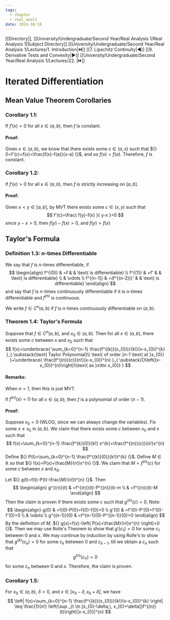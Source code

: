```yaml
---
tags:
  - chapter
  - real_anal1
date: 2024-10-18
---
```

[[Directory]], [[University/Undergraduate/Second Year/Real Analysis 1/Real Analysis 1|Subject Directory]]
[[University/Undergraduate/Second Year/Real Analysis 1/Lectures/1. Introduction|🞀🞀]] [[7. Lipschitz Continuity|◀]] [[9. Derivative Tests and Convexity|▶]] [[University/Undergraduate/Second Year/Real Analysis 1/Lectures/22. |🞂🞂]]
# Iterated Differentiation
## Mean Value Theorem Corollaries
### Corollary 1.1:
If ${} f'(x)=0 {}$ for all ${} x \in (a,\, b) {}$, then $f$ is constant.
#### Proof:
Given ${} x \in (a,\, b) {}$, we know that there exists some ${} c \in (a,\, x) {}$ such that ${} 0=f'(c)=f(x)=\frac{f(x)-f(a)}{x-a}  {}$, and so ${} f(x)=f(a) {}$. Therefore, $f$ is constant. 
### Corollary 1.2:
If ${} f'(x)>0 {}$ for all ${} x \in (a,\, b) {}$, then $f$ is strictly increasing on ${} [a,\, b] {}$. 
#### Proof:
Given ${} x<y \in [a,\, b] {}$, by MVT there exists some ${} c \in (x,\, y) {}$ such that 
$$
f'(c)=\frac{ f(y)-f(x) }{ y-x }>0
$$
since ${} y-x>0 {}$, then ${} f(y)-f(x)>0 {}$, and ${} f(y)>f(x) {}$
## Taylor's Formula
### Definition 1.3: ${} n {}$-times Differentiable
We say that ${} f$ is $n$-times differentiable, if
$$
\begin{align}
f^{(0)} & =f  &  & \text{ is differentiable} \\
f^{(1)} & =f'  &  & \text{ is differentiable} \\
 & \vdots \\
f^{(n-1)} & =(f^{(n-2)})'  &  & \text{ is differentiable}
\end{align}
$$
and say that $f$ is $n$-times continuously differentiable if it is $n$-times differentiable and ${} f^{(n)} {}$ is continuous.

We write ${} f \in C^{n}(a,\, b) {}$ if $f$ is $n$-times continuously differentiable on ${} (a,\, b) {}$.
### Theorem 1.4: Taylor's Formula
Suppose that ${} f \in C^{n}(a,\, b) {}$, and ${} x_{0} \in (a,\, b) {}$. Then for all ${} x \in (a,b) {}$, there exists some ${} c {}$ between $x$ and $x_{0}$ such that 
$$
f(x)=\underbrace{ \sum_{k=0}^{n-1} \frac{f^{(k)}(x_{0})}{k!}(x-x_{0})^{k} }_{ \substack{\text{ Taylor Polynomial}\\ \text{ of order }n-1 \text{ at }x_{0}}  }+\underbrace{ \frac{f^{(n)}(c)}{n!}(x-x_{0})^{n} }_{ \substack{O\left((x-x_{0})^{n}\right)\\\text{ as }x\tto x_{0}}  }
$$
#### Remarks:
When ${} n=1 {}$, then this is just MVT. 

If ${} f^{(n)}(x)=0 {}$ for all ${} x \in (a,\, b) {}$, then $f$ is a polynomial of order ${} (n-1) {}$. 
#### Proof:
Suppose ${} x_{0}=0 {}$ (WLOG, since we can always change the variables). Fix some $x\neq x_{0}$ in ${} (a,\, b) {}$. We claim that there exists some $c$ between $x_{0}$ and $x {}$ such that
$$
f(x)=\sum_{k=0}^{n-1} \frac{f^{k}(0)}{k!} x^{k}+\frac{f^{(n)}(c)}{n!}x^{n} 
$$
Define ${} P(t)=\sum_{k=0}^{n-1} \frac{f^{(k)}(0)}{k!}t^{k} {}$. Define ${} M \in \mathbb{R} {}$ so that ${} f(x)=P(x)+\frac{M}{n!}x^{n} {}$. We claim that ${} M=f^{(n)}(c) {}$ for some $c$ between $x$ and $x_{0}$.

Let ${} g(t)=f(t)-P(t)-\frac{M}{n!}t^{n} {}$. Then 
$$
\begin{align}
g^{(n)}(t) & =f^{(n)}(t)-P^{(n)}(t)-m \\
 & =f^{(n)}(t)-M
\end{align}
$$
Then the claim is proven if there exists some $c$ such that ${} g^{(n)}(c)=0 {}$. Note:
$$
\begin{align}
g(0) & =f(0)-P(0)=f(0)-f(0)=0 \\
 g'(0) & =f'(0)-P'(0)=f'(0)-f'(0)=0 \\
 & \vdots  \\
g^{(n-1)}(0) & =f^{n-1}(0)-P^{(n-1)}(0)=0
\end{align}
$$
By the definition of $M$, ${} g(x)=f(x)-\left( P(x)+\frac{M}{n!}x^{n} \right)=0 {}$. Then we may use Rolle's Theorem to show that ${} g'(c_{1})=0 {}$ for some $c_{1}$ between $0$ and $x {}$. We may continue by induction by using Rolle's to show that ${} g^{(k)}(c_{k})=0 {}$ for some ${} c_{k} {}$ between $0$ and ${} c_{k-1} {}$, till we obtain a ${} c_{n} {}$ such that
$$
g^{(n)}(c_{n})=0
$$
for some ${} c_{n} {}$ between $0$ and $x$. Therefore, the claim is proven. 
### Corollary 1.5:
For ${} x_{0} \in (a,\, b) {}$, ${} \delta>0 {}$, and ${} x \in [x_{0}-\delta,\, x_{0}+\delta] {}$, we have
$$
\left| f(x)=\sum_{k=0}^{n-1} \frac{f^{(k)}(x_{0})}{k!}(x-x_{0})^{k} \right| \leq \frac{1}{n!} \left(\sup _{t \in [x_{0}-\delta,\, x_{0}+\delta]}f^{(n)}(t)\right)|x-x_{0}|^{n}
$$